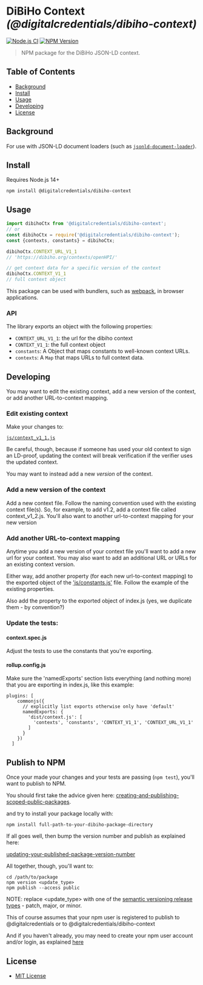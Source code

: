 # DiBiHo Context _(@digitalcredentials/dibiho-context)_

[![Node.js CI](https://github.com/digitalcredentials/dibiho-context/workflows/Node.js%20CI/badge.svg)](https://github.com/digitalcredentials/dibiho-context/actions?query=workflow%3A%22Node.js+CI%22)
[![NPM Version](https://img.shields.io/npm/v/@digitalcredentials/dibiho-context.svg)](https://npm.im/@digitalcredentials/dibiho-context)

> NPM package for the DiBiHo JSON-LD context.

## Table of Contents

- [Background](#background)
- [Install](#install)
- [Usage](#usage)
- [Developing](#developing)
- [License](#license)

## Background

For use with JSON-LD document loaders (such as [`jsonld-document-loader`](https://github.com/digitalbazaar/jsonld-document-loader)).

## Install

Requires Node.js 14+

```
npm install @digitalcredentials/dibiho-context
```

## Usage

```js
import dibihoCtx from '@digitalcredentials/dibiho-context';
// or
const dibihoCtx = require('@digitalcredentials/dibiho-context');
const {contexts, constants} = dibihoCtx;

dibihoCtx.CONTEXT_URL_V1_1
// 'https://dibiho.org/contexts/openHPI/'

// get context data for a specific version of the context
dibihoCtx.CONTEXT_V1_1
// full context object
```

This package can be used with bundlers, such as [webpack](https://webpack.js.org/), 
in browser applications.

### API

The library exports an object with the following properties:

- `CONTEXT_URL_V1_1`: the url for the dibiho context
- `CONTEXT_V1_1`: the full context object
- `constants`: A Object that maps constants to well-known context URLs. 
- `contexts`: A `Map` that maps URLs to full context data.

## Developing

You may want to edit the existing context, add a new version of the context, or add another URL-to-context mapping.

### Edit existing context

Make your changes to:

[`js/context_v1_1.js`](js/context_v1_1.js)

Be careful, though, because if someone has used your old context to sign an LD-proof, updating the context will break verification if the verifier uses the updated context.

You may want to instead add a new *version* of the context.  

### Add a new version of the context

Add a new context file.  Follow the naming convention used with the existing context file(s).  So, for example, to add v1.2, add a context file called context_v1_2.js.  You'll also want to another url-to-context mapping for your new version

### Add another URL-to-context mapping

Anytime you add a new version of your context file you'll want to add a new url for your context.  You may also want to add an additional URL or URLs for an existing context version.

Either way, add another property (for each new url-to-context mapping) to the exported object of the ['js/constants.js'](js/constants.js) file.  Follow the example of the existing properties.

Also add the property to the exported object of index.js (yes, we duplicate them - by convention?)

### Update the tests:

#### context.spec.js

Adjust the tests to use the constants that you're exporting.

#### rollup.config.js

Make sure the 'namedExports' section lists everything (and nothing more) that you are exporting in index.js, like this example:

```
plugins: [
    commonjs({
      // explicitly list exports otherwise only have 'default'
      namedExports: {
        'dist/context.js': [
          'contexts', 'constants', 'CONTEXT_V1_1', 'CONTEXT_URL_V1_1'
        ]
      }
    })
  ]
```

## Publish to NPM

Once your made your changes and your tests are passing (`npm test`), you'll want to publish to NPM.

You should first take the advice given here: [creating-and-publishing-scoped-public-packages](https://docs.npmjs.com/creating-and-publishing-scoped-public-packages).

and try to install your package locally with:

```npm install full-path-to-your-dibiho-package-directory```

If all goes well, then bump the version number and publish as explained here:

[updating-your-published-package-version-number](https://docs.npmjs.com/updating-your-published-package-version-number)

All together, though, you'll want to:

```
cd /path/to/package
npm version <update_type>  
npm publish --access public
```

NOTE: replace <update_type> with one of the [semantic versioning release types](https://docs.npmjs.com/about-semantic-versioning) - patch, major, or minor.

This of course assumes that your npm user is registered to publish to @digitalcredentials or to @digitalcredentials/dibiho-context

And if you haven't already, you may need to create your npm user account and/or login, as explained [here](https://docs.npmjs.com/creating-a-new-npm-user-account)

## License

* [MIT License](./LICENSE)


